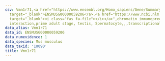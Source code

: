 ```yaml
---
csv: Vmn1r71,<a href="https://www.ensembl.org/Homo_sapiens/Gene/Summary?db=core;g=ENSMUSG00000059206"
  target="_blank">ENSMUSG00000059206</a>,<a href="https://www.ncbi.nlm.nih.gov/pubmed/25450459"
  target="_blank"><i class="fas fa-file"></i></a>",chromatin immunoprecipitation assay,direct
  interaction,prime adult stage, testis, Spermatocyte,,,transcriptional regulation,
data_alias: Vmn1r71
data_id: ENSMUSG00000059206
data_numevidence: 1
data_species: Mus musculus
data_taxid: '10090'
title: Vmn1r71
---
```

